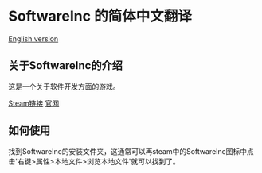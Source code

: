 # SoftwareInc 的简体中文翻译
[English version](./README_EN.md)

## 关于SoftwareInc的介绍
这是一个关于软件开发方面的游戏。

[Steam链接](https://store.steampowered.com/app/362620)
[官网](https://softwareinc.coredumping.com/)

## 如何使用

找到SoftwareInc的安装文件夹，这通常可以再steam中的SoftwareInc图标中点击'右键>属性>本地文件>浏览本地文件'就可以找到了。